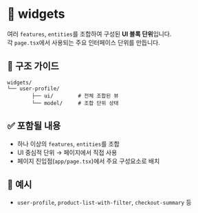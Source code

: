 # 🧱 widgets

여러 `features`, `entities`를 조합하여 구성된 **UI 블록 단위**입니다.  
각 `page.tsx`에서 사용되는 주요 인터페이스 단위를 만듭니다.

## 🔖 구조 가이드

```
widgets/
└── user-profile/
        ├── ui/        # 전체 조합된 뷰
        └── model/     # 조합 단위 상태
```

## ✅ 포함될 내용
- 하나 이상의 `features`, `entities`를 조합
- UI 중심적 단위 → 페이지에서 직접 사용
- 페이지 진입점(`app/page.tsx`)에서 주요 구성요소로 배치

## 📌 예시
- `user-profile`, `product-list-with-filter`, `checkout-summary` 등
